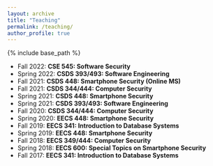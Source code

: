 ```yaml
---
layout: archive
title: "Teaching"
permalink: /teaching/
author_profile: true
---
```


{% include base_path %}

* Fall 2022: **CSE 545: Software Security**
* Spring 2022: **CSDS 393/493: Software Engineering**
* Fall 2021: **CSDS 448: Smartphone Security (Online MS)**
* Fall 2021: **CSDS 344/444: Computer Security**
* Spring 2021: **CSDS 448: Smartphone Security**
* Spring 2021: **CSDS 393/493: Software Engineering**
* Fall 2020: **CSDS 344/444: Computer Security**
* Spring 2020: **EECS 448: Smartphone Security**
* Fall 2019: **EECS 341: Introduction to Database Systems**
* Spring 2019: **EECS 448: Smartphone Security**
* Fall 2018: **EECS 349/444: Computer Security**
* Spring 2018: **EECS 600: Special Topics on Smartphone Security**
* Fall 2017: **EECS 341: Introduction to Database Systems**
